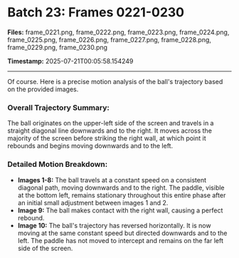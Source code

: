 # Batch 23: Frames 0221-0230

**Files:** frame_0221.png, frame_0222.png, frame_0223.png, frame_0224.png, frame_0225.png, frame_0226.png, frame_0227.png, frame_0228.png, frame_0229.png, frame_0230.png

**Timestamp:** 2025-07-21T00:05:58.154249

---

Of course. Here is a precise motion analysis of the ball's trajectory based on the provided images.

### Overall Trajectory Summary:
The ball originates on the upper-left side of the screen and travels in a straight diagonal line downwards and to the right. It moves across the majority of the screen before striking the right wall, at which point it rebounds and begins moving downwards and to the left.

### Detailed Motion Breakdown:
*   **Images 1-8:** The ball travels at a constant speed on a consistent diagonal path, moving downwards and to the right. The paddle, visible at the bottom left, remains stationary throughout this entire phase after an initial small adjustment between images 1 and 2.
*   **Image 9:** The ball makes contact with the right wall, causing a perfect rebound.
*   **Image 10:** The ball's trajectory has reversed horizontally. It is now moving at the same constant speed but directed downwards and to the left. The paddle has not moved to intercept and remains on the far left side of the screen.
